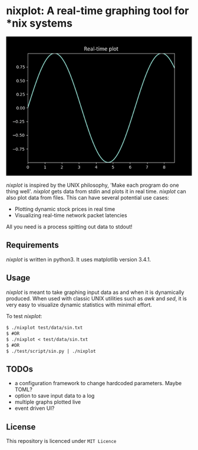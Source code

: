 # nixplot: A real-time graphing tool for \*nix systems
<p>
<a href="doc/demo.gif">
  <img src="doc/demo.gif" alt="_nixplot_ in action">
</a>   

_nixplot_ is inspired by the UNIX philosophy,  'Make each program do one thing well'. _nixplot_ gets data from stdin and plots it in real time. _nixplot_ can also plot data from files. This can have several potential use cases:
- Plotting dynamic stock prices in real time
- Visualizing real-time network packet latencies

All you need is a process spitting out data to stdout!

## Requirements
_nixplot_ is written in python3. It uses matplotlib version 3.4.1.

## Usage
_nixplot_ is meant to take graphing input data as and when it is dynamically produced. When used with classic UNIX utilities such as _awk_ and _sed_, it is very easy to visualize dynamic statistics with minimal effort.

To test _nixplot_:
```shell
$ ./nixplot test/data/sin.txt
$ #OR
$ ./nixplot < test/data/sin.txt
$ #OR
$ ./test/script/sin.py | ./nixplot 
```

## TODOs
- a configuration framework to change hardcoded parameters. Maybe TOML?
- option to save input data to a log
- multiple graphs plotted live
- event driven UI?

## License
This repository is licenced under `MIT Licence`
